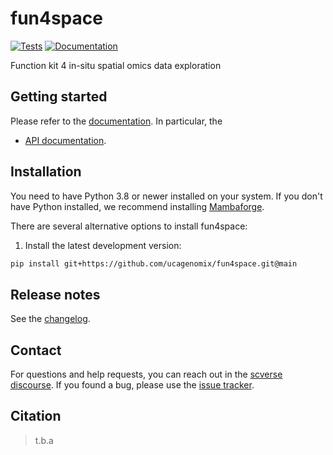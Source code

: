 # fun4space

[![Tests][badge-tests]][link-tests]
[![Documentation][badge-docs]][link-docs]

[badge-tests]: https://img.shields.io/github/actions/workflow/status/ucagenomix/fun4space/test.yaml?branch=main
[link-tests]: https://github.com/ucagenomix/fun4space/actions/workflows/test.yml
[badge-docs]: https://img.shields.io/readthedocs/fun4space

Function kit 4 in-situ spatial omics data exploration

## Getting started

Please refer to the [documentation][link-docs]. In particular, the

-   [API documentation][link-api].

## Installation

You need to have Python 3.8 or newer installed on your system. If you don't have
Python installed, we recommend installing [Mambaforge](https://github.com/conda-forge/miniforge#mambaforge).

There are several alternative options to install fun4space:

<!--
1) Install the latest release of `fun4space` from `PyPI <https://pypi.org/project/fun4space/>`_:

```bash
pip install fun4space
```
-->

1. Install the latest development version:

```bash
pip install git+https://github.com/ucagenomix/fun4space.git@main
```

## Release notes

See the [changelog][changelog].

## Contact

For questions and help requests, you can reach out in the [scverse discourse][scverse-discourse].
If you found a bug, please use the [issue tracker][issue-tracker].

## Citation

> t.b.a

[scverse-discourse]: https://discourse.scverse.org/
[issue-tracker]: https://github.com/ucagenomix/fun4space/issues
[changelog]: https://fun4space.readthedocs.io/latest/changelog.html
[link-docs]: https://fun4space.readthedocs.io
[link-api]: https://fun4space.readthedocs.io/latest/api.html
